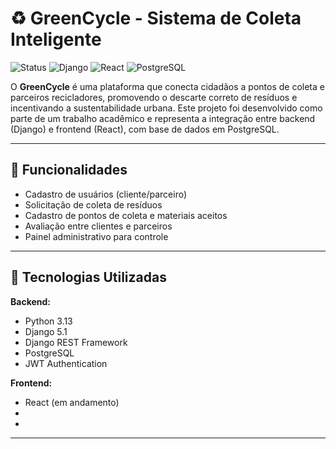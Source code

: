# ♻️ GreenCycle - Sistema de Coleta Inteligente

![Status](https://img.shields.io/badge/status-em%20desenvolvimento-yellow)
![Django](https://img.shields.io/badge/backend-Django-brightgreen)
![React](https://img.shields.io/badge/frontend-React-blue)
![PostgreSQL](https://img.shields.io/badge/banco-PostgreSQL-9cf)

O **GreenCycle** é uma plataforma que conecta cidadãos a pontos de coleta e parceiros recicladores, promovendo o descarte correto de resíduos e incentivando a sustentabilidade urbana. Este projeto foi desenvolvido como parte de um trabalho acadêmico e representa a integração entre backend (Django) e frontend (React), com base de dados em PostgreSQL.

---

## 🚀 Funcionalidades

- Cadastro de usuários (cliente/parceiro)
- Solicitação de coleta de resíduos
- Cadastro de pontos de coleta e materiais aceitos
- Avaliação entre clientes e parceiros
- Painel administrativo para controle

---

## 🧪 Tecnologias Utilizadas

**Backend:**
- Python 3.13
- Django 5.1
- Django REST Framework
- PostgreSQL
- JWT Authentication

**Frontend:**
- React (em andamento)
- 
- 

---
